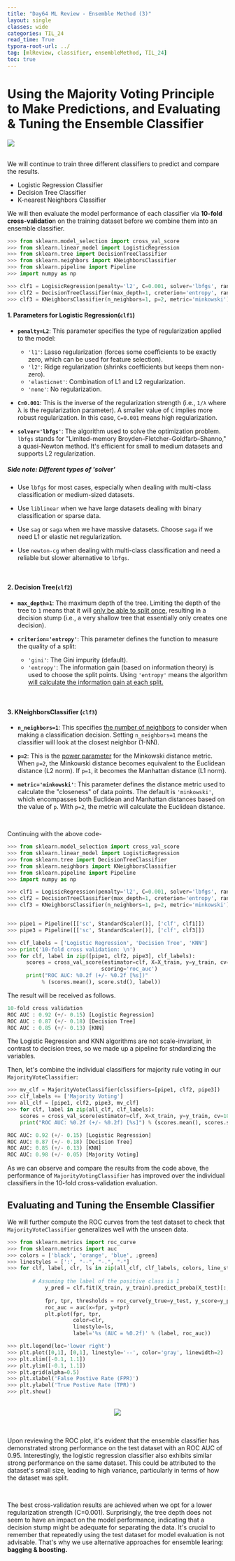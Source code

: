 ```yaml
---
title: "Day64 ML Review - Ensemble Method (3)"
layout: single
classes: wide
categories: TIL_24
read_time: True
typora-root-url: ../
tag: [mlReview, classifier, ensembleMethod, TIL_24]
toc: true 
---
```


# Using the Majority Voting Principle to Make Predictions, and Evaluating & Tuning the Ensemble Classifier

<img src="/blog/images/2024-08-28-TIL24_Day64/4327EA79-C600-431F-93D1-AE7CC891C2EF.jpeg"><br><br>

We will continue to train three different classifiers to predict and compare the results. 

- Logistic Regression Classifier
- Decision Tree Classifier
- K-nearest Neighbors Classifier



We will then evaluate the model performance of each classifier via **10-fold cross-validatio**n on the training dataset before we combine them into an ensemble classifier.

```python
>>> from sklearn.model_selection import cross_val_score
>>> from sklearn.linear_model import LogisticRegression
>>> from sklearn.tree import DecisionTreeClassifier
>>> from sklearn.neighbors import KNeighborsClassifier
>>> from sklearn.pipeline import Pipeline
>>> import numpy as np

>>> clf1 = LogisicRegression(penalty='l2', C=0.001, solver='lbfgs', random_state=1)
>>> clf2 = DecisionTreeClassifier(max_depth=1, creterion='entropy', random_state=0)
>>> clf3 = KNeighborsClassifier(n_neighbors=1, p=2, metric='minkowski')

```



#### 1. Parameters for Logistic Regression(`clf1`)

- **`penalty=L2`**: This parameter specifies the type of regularization applied to the model:
  - `'l1'`: Lasso regularization (forces some coefficients to be exactly zero, which can be used for feature selection).
  - `'l2'`: Ridge regularization (shrinks coefficients but keeps them non-zero).
  - `'elasticnet'`: Combination of L1 and L2 regularization.
  - `'none'`: No regularization.

- **`C=0.001`**: This is the inverse of the regularization strength (i.e., `1/λ` where λ is the regularization parameter). A smaller value of `C` implies more robust regularization. In this case, `C=0.001` means high regularization.

- **`solver='lbfgs'`**: The algorithm used to solve the optimization problem. `lbfgs` stands for "Limited-memory Broyden–Fletcher–Goldfarb–Shanno," a quasi-Newton method. It's efficient for small to medium datasets and supports L2 regularization.

##### Side note: Different types of 'solver'

- Use `lbfgs` for most cases, especially when dealing with multi-class classification or medium-sized datasets.

- Use `liblinear` when we have large datasets dealing with binary classification or sparse data.
- Use `sag` or `saga` when we have massive datasets. Choose `saga` if we need L1 or elastic net regularization.
- Use `newton-cg` when dealing with multi-class classification and need a reliable but slower alternative to `lbfgs`.

<Br>

#### 2. Decision Tree(`clf2`)

- **`max_depth=1`**: The maximum depth of the tree. Limiting the depth of the tree to `1` means that it will <u>only be able to split once</u>, resulting in a decision stump (i.e., a very shallow tree that essentially only creates one decision).

- **`criterion='entropy'`**: This parameter defines the function to measure the quality of a split:
  - `'gini'`: The Gini impurity (default).
  - `'entropy'`: The information gain (based on information theory) is used to choose the split points. Using `'entropy'` means the algorithm <u>will calculate the information gain at each split.</u>

<br>

#### 3. KNeighborsClassifier (`clf3`)

- **`n_neighbors=1`**: This specifies <u>the number of neighbors</u> to consider when making a classification decision. Setting `n_neighbors=1` means the classifier will look at the closest neighbor (1-NN).

- **`p=2`**: This is the <u>power parameter</u> for the Minkowski distance metric. When `p=2`, the Minkowski distance becomes equivalent to the Euclidean distance (L2 norm). If `p=1`, it becomes the Manhattan distance (L1 norm).

- **`metric='minkowski'`**: This parameter defines the distance metric used to calculate the "closeness" of data points. The default is `'minkowski'`, which encompasses both Euclidean and Manhattan distances based on the value of `p`. With `p=2`, the metric will calculate the Euclidean distance.

<br>

Continuing with the above code- 

```python
>>> from sklearn.model_selection import cross_val_score
>>> from sklearn.linear_model import LogisticRegression
>>> from sklearn.tree import DecisionTreeClassifier
>>> from sklearn.neighbors import KNeighborsClassifier
>>> from sklearn.pipeline import Pipeline
>>> import numpy as np

>>> clf1 = LogisicRegression(penalty='l2', C=0.001, solver='lbfgs', random_state=1)
>>> clf2 = DecisionTreeClassifier(max_depth=1, creterion='entropy', random_state=0)
>>> clf3 = KNeighborsClassifier(n_neighbors=1, p=2, metric='minkowski')


>>> pipe1 = Pipeline([['sc', StandardScaler()], ['clf', clf1]])
>>> pipe3 = Pipeline([['sc', StandardScaler()], ['clf', clf3]])

>>> clf_labels = ['Logistic Regression', 'Decision Tree', 'KNN']
>>> print('10-fold cross validation: \n')
>>> for clf, label in zip([pipe1, clf2, pipe3], clf_labels):
      scores = cross_val_score(estimator=clf, X=X_train, y=y_train, cv=10,
                              scoring='roc_auc')
      print("ROC AUC: %0.2f (+/- %0.2f [%s])"
           % (scores.mean(), score.std(), label))

```

The result will be received as follows.

```python
10-fold cross validation
ROC AUC : 0.92 (+/- 0.15) [Logistic Regression]
ROC AUC : 0.87 (+/- 0.18) [Decision Tree]
ROC AUC : 0.85 (+/- 0.13) [KNN]
```

The Logistic Regression and KNN algorithms are not scale-invariant, in contrast to decision trees, so we made up a pipeline for stndardizing the variables. 



Then, let's combine the individual classifiers for majority rule voting in our `MajorityVoteClassifier`:

```python
>>> mv_clf = MajorityVoteClassifier(clssifiers=[pipe1, clf2, pipe3])
>>> clf_labels += ['Majority Voting']
>>> all_clf = [pipe1, clf2, pipe3, mv_clf]
>>> for clf, label in zip(all_clf, clf_labels):
  	scores = cross_val_score(estimator=clf, X=X_train, y=y_train, cv=10, scoring='roc_auc')
  	print("ROC AUC: %0.2f (+/- %0.2f) [%s]") % (scores.mean(), scores.std(), label)

ROC AUC: 0.92 (+/- 0.15) [Logistic Regression]
ROC AUC: 0.87 (+/- 0.18) [Decision Tree]
ROC AUC: 0.85 (+/- 0.13) [KNN]
ROC AUC: 0.98 (+/- 0.05) [Majority Voting]
```



As we can observe and compare the results from the code above, the performance of `MajorityVotingClassifier` has improved over the individual classifiers in the 10-fold cross-validation evaluation. 



## Evaluating and Tuning the Ensemble Classifier

We will further compute the ROC curves from the test dataset to check that `MajorityVoteClassifier` generalizes well with the unseen data. 

```python
>>> from sklearn.metrics import roc_curve
>>> from sklearn.metrics import auc
>>> colors = ['black', 'orange', 'blue', ;green]
>>> linestyles = [':', "--", "-.", "-"]
>>> for clf, label, clr, ls in zip(all_clf, clf_labels, colors, line_styles):
  
    	# Assuming the label of the positive class is 1
    		y_pred = clf.fit(X_train, y_train).predict_proba(X_test)[:, 1]
    
    		fpr, tpr, thresholds = roc_curve(y_true=y_test, y_score=y_pred)
    		roc_auc = auc(x=fpr, y=tpr)    
    		plt.plot(fpr, tpr, 
        		     color=clr,
            		 linestyle=ls,
		             label='%s (AUC = %0.2f)' % (label, roc_auc))

>>> plt.legend(loc='lower right')
>>> plt.plot([0,1], [0,1], linestyle='--', color='gray', linewidth=2)
>>> plt.xlim([-0.1, 1.1])
>>> plt.ylim([-0.1, 1.1])
>>> plt.grid(alpha=0.5)
>>> plt.xlabel('False Postive Rate (FPR)')
>>> plt.ylabel('True Postive Rate (TPR)')
>>> plt.show()
```

<center>
  <br>
  <img src="/blog/images/2024-08-28-TIL24_Day64/image-20240911154102969.png"><br><br><br>
</center>



Upon reviewing the ROC plot, it's evident that the ensemble classifier has demonstrated strong performance on the test dataset with an ROC AUC of 0.95. Interestingly, the logistic regression classifier also exhibits similar strong performance on the same dataset. This could be attributed to the dataset's small size, leading to high variance, particularly in terms of how the dataset was split.

<Br>

The best cross-validation results are achieved when we opt for a lower regularization strength (C=0.001). Surprisingly, the tree depth does not seem to have an impact on the model performance, indicating that a decision stump might be adequate for separating the data. It's crucial to remember that repeatedly using the test dataset for model evaluation is not advisable. That's why we use alternative approaches for ensemble learing: **bagging & boosting.** 

<br><br><Br>
